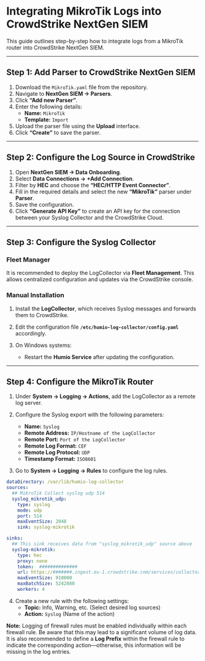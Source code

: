 # Integrating MikroTik Logs into CrowdStrike NextGen SIEM

This guide outlines step-by-step how to integrate logs from a MikroTik router into CrowdStrike NextGen SIEM.

---

## Step 1: Add Parser to CrowdStrike NextGen SIEM

1. Download the `MikroTik.yaml` file from the repository.  
2. Navigate to **NextGen SIEM → Parsers**.  
3. Click **“Add new Parser”**.  
4. Enter the following details:  
   - **Name:** `MikroTik`  
   - **Template:** `Import`  
5. Upload the parser file using the **Upload** interface.  
6. Click **“Create”** to save the parser.

---

## Step 2: Configure the Log Source in CrowdStrike

1. Open **NextGen SIEM → Data Onboarding**.  
2. Select **Data Connections → +Add Connection**.  
3. Filter by **HEC** and choose the **“HEC/HTTP Event Connector”**.  
4. Fill in the required details and select the new **“MikroTik”** parser under **Parser**.  
5. Save the configuration.  
6. Click **“Generate API Key”** to create an API key for the connection between your Syslog Collector and the CrowdStrike Cloud.

---

## Step 3: Configure the Syslog Collector

### Fleet Manager  
It is recommended to deploy the LogCollector via **Fleet Management**. This allows centralized configuration and updates via the CrowdStrike console.

### Manual Installation

1. Install the **LogCollector**, which receives Syslog messages and forwards them to CrowdStrike.  
2. Edit the configuration file **`/etc/humio-log-collector/config.yaml`** accordingly.

3. On Windows systems:  
   - Restart the **Humio Service** after updating the configuration.

---

## Step 4: Configure the MikroTik Router

1. Under **System → Logging → Actions**, add the LogCollector as a remote log server.  
2. Configure the Syslog export with the following parameters:  
   - **Name:** `Syslog`  
   - **Remote Address:** `IP/Hostname of the LogCollector`  
   - **Remote Port:** `Port of the LogCollector`  
   - **Remote Log Format:** `CEF`  
   - **Remote Log Protocol:** `UDP`  
   - **Timestamp Format:** `ISO8601`

3. Go to **System → Logging → Rules** to configure the log rules.  
```config.yaml
dataDirectory: /var/lib/humio-log-collector
sources:
  ## MikroTik Collect syslog udp 514 
  syslog_mikrotik_udp:
    type: syslog
    mode: udp
    port: 514
    maxEventSize: 2048
    sink: syslog-mikrotik

sinks:
  ## This sink receives data from "syslog_mikrotik_udp" source above  
  syslog-mikrotik:
    type: hec
    proxy: none
    token:  ##############
    url: https://#######.ingest.eu-1.crowdstrike.com/services/collector
    maxEventSize: 910000
    maxBatchSize: 5242880
    workers: 4
```
4. Create a new rule with the following settings:  
   - **Topic:** Info, Warning, etc. (Select desired log sources)  
   - **Action:** `Syslog` (Name of the action)

**Note:** Logging of firewall rules must be enabled individually within each firewall rule. Be aware that this may lead to a significant volume of log data. It is also recommended to define a **Log Prefix** within the firewall rule to indicate the corresponding action—otherwise, this information will be missing in the log entries.
